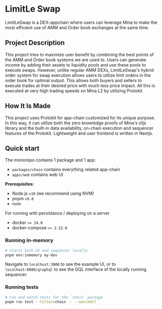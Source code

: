 # LimitLe Swap
LimitLeSwap is a DEX-appchain where users can leverage Mina to make the most efficient use of AMM and Order book exchanges at the same time.

## Project Description
This project tries to maximize user benefit by combining the best points of the AMM and Order book systems we are used to. Users can generate income by adding their assets to liquidity pools and use these pools to execute swaps. However, unlike regular AMM DEXs, LimitLeSwap's hybrid order system for swap execution allows users to utilize limit orders in the order book for optimal output. This allows both buyers and sellers to execute trades at their desired price with much less price impact. All this is executed at very high trading speeds on Mina L2 by utilizing Protokit.

## How It Is Made
This project uses Protokit for app-chain customized for its unique purpose. In this way, it can utilize both the zero knowledge proofs of Mina's o1js library and the built-in data availability, on-chain execution and sequencer features of the Protokit. Lightweight and user frontend is written in Nextjs.


## Quick start

The monorepo contains 1 package and 1 app:

- `packages/chain` contains everything related app-chain
- `apps/web` contains web UI

**Prerequisites:**

- Node.js `v18` (we recommend using NVM)
- pnpm `v9.8`
- nvm

For running with persistance / deploying on a server
- docker `>= 24.0`
- docker-compose `>= 2.22.0`

### Running in-memory

```zsh
# starts both UI and sequencer locally
pnpm env:inmemory my-dev
```

Navigate to `localhost:3000` to see the example UI, or to `localhost:8080/graphql` to see the GQL interface of the locally running sequencer.

### Running tests
```zsh
# run and watch tests for the `chain` package
pnpm run test --filter=chain -- --watchAll
```
